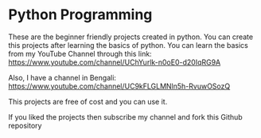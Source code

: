 
# Python Programming

These are the beginner friendly projects created in python. You can create this projects after learning the basics of python. You can learn the basics from my YouTube Channel through this link: https://www.youtube.com/channel/UChYurlk-n0oE0-d20IqRG9A

Also, I have a channel in Bengali: https://www.youtube.com/channel/UC9kFLGLMNln5h-RvuwOSozQ

This projects are free of cost and you can use it.

If you liked the projects then subscribe my channel and fork this Github repository
